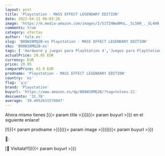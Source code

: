 ```yaml
---
layout: post
title: 'Playstation - MASS EFFECT LEGENDARY EDITION'
date: 2022-04-21 06:03:26
image: 'https://m.media-amazon.com/images/I/51TZ4Ww0MnL._SL500_._SL400_.jpg'
comments: true
category: ofertas
author: 'tole.es'
slug: 'B08W38MQ2B-es Playstation - MASS EFFECT LEGENDARY EDITION'
sku: 'B08W38MQ2B-es'
tags: [ 'Hardware y juegos para PlayStation 4','Juegos para PlayStation 4','Videojuegos','playstation','🇪🇸', ]
actualPrice: 29.95 EUR
currency: EUR
price: 29.95
comparePrice: 43.9 EUR
prodname: 'Playstation - MASS EFFECT LEGENDARY EDITION'
country: 'es'
flag: '🇪🇸'
brand: 'Playstation'
buyurl: 'https://www.amazon.es/dp/B08W38MQ2B/?tag=tolees-21'
descuento: '31.78'
average: '39.4052631578947'
---
```


Ahora mismo tienes [{{< param title >}}]({{< param buyurl >}}) en el siguiente enlace!

[![{{< param prodname >}}]({{< param image >}})]({{< param buyurl >}})

🔎:


[🛒 Visítala!!!]({{< param buyurl >}})
